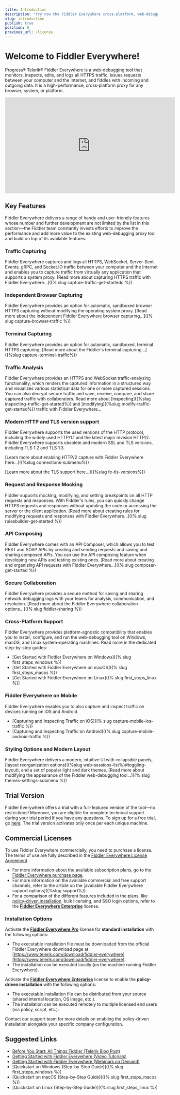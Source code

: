 ```yaml
---
title: Introduction
description: "Try now the Fiddler Everywhere cross-platform, web-debugging, HTTP-request proxy and use it for any browser, system, or platform to ensure high performance of your processes."
slug: introduction
publish: true
position: 0
previous_url: /license
---
```


# Welcome to Fiddler Everywhere!

Progress® Telerik® Fiddler Everywhere is a web-debugging tool that monitors, inspects, edits, and logs all HTTPS traffic, issues requests between your computer and the Internet, and fiddles with incoming and outgoing data. It is a high-performance, cross-platform proxy for any browser, system, or platform.

<iframe width="560" height="315" src="https://www.youtube.com/embed/vSLrxVkTnX8" title="YouTube video player" frameborder="0" allow="accelerometer; autoplay; clipboard-write; encrypted-media; gyroscope; picture-in-picture" allowfullscreen></iframe>

## Key Features

Fiddler Everywhere delivers a range of handy and user-friendly features whose number and further development are not limited by the list in this section&mdash;the Fiddler team constantly invests efforts to improve the performance and add more value to the existing web-debugging proxy tool and build on top of its available features.


### Traffic Capturing

Fiddler Everywhere captures and logs all HTTPS, WebSocket, Server-Sent Events, gRPC, and Socket.IO traffic between your computer and the Internet and enables you to capture traffic from virtually any application that supports a system proxy. [Read more about capturing HTTPS traffic with Fiddler Everywhere...]({% slug capture-traffic-get-startedc %})


### Independent Browser Capturing

Fiddler Everywhere provides an option for automatic, sandboxed browser HTTPS capturing without modifying the operating system proxy. [Read more about the independent Fiddler Everywhere browser capturing...]({% slug capture-browser-traffic %})


### Terminal Capturing

Fiddler Everywhere provides an option for automatic, sandboxed, terminal HTTPS capturing. [Read more about the Fiddler's terminal capturing...]({%slug capture-terminal-traffic%})


### Traffic Analysis

Fiddler Everywhere provides an HTTPS and WebSocket traffic-analyzing functionality, which renders the captured information in a structured way and visualizes various statistical data for one or more captured sessions. You can also decrypt secure traffic and save, receive, compare, and share captured traffic with collaborators. Read more about [inspecting]({%slug inspecting-traffic-get-started%}) and [modifying]({%slug modify-traffic-get-started%}) traffic with Fiddler Everywhere...


### Modern HTTP and TLS version support

Fiddler Everywhere supports the used versions of the HTTP protocol, including the widely used HTTP/1.1 and the latest major revision HTTP/2. Fiddler Everywhere supports obsolete and modern SSL and TLS versions, including TLS 1.2 and TLS 1.3.

[Learn more about enabling HTTP/2 capture with Fiddler Everywhere here...]({%slug connections-submenu%})

[Learn more about the TLS support here...]({%slug fe-tls-versions%})


### Request and Response Mocking

Fiddler supports mocking, modifying, and setting breakpoints on all HTTP requests and responses. With Fiddler's rules, you can quickly change HTTPS requests and responses without updating the code or accessing the server or the client application. [Read more about creating rules for modifying requests and responses with Fiddler Everywhere...]({% slug rulesbuilder-get-started %})


### API Composing

Fiddler Everywhere comes with an API Composer, which allows you to test REST and SOAP APIs by creating and sending requests and saving and sharing composed APIs. You can use the API composing feature when developing new APIs and testing existing ones. [Read more about creating and organizing API requests with Fiddler Everywhere...]({% slug composer-get-started %})


### Secure Collaboration

Fiddler Everywhere provides a secure method for saving and sharing network debugging logs with your teams for analysis, communication, and resolution. [Read more about the Fiddler Everywhere collaboration options...]({% slug fiddler-sharing %})


### Cross-Platform Support

Fiddler Everywhere provides platform-agnostic compatibility that enables you to install, configure, and run the web-debugging tool on Windows, macOS, and Linux system-operating machines. Read more in the dedicated step-by-step guides:

* [Get Started with Fiddler Everywhere on Windows]({% slug first_steps_windows %})
* [Get Started with Fiddler Everywhere on macOS]({% slug first_steps_macos %})
* [Get Started with Fiddler Everywhere on Linux]({% slug first_steps_linux %})


### Fiddler Everywhere on Mobile

Fiddler Everywhere enables you to also capture and inspect traffic on devices running on iOS and Android.

* [Capturing and Inspecting Traffic on iOS]({% slug capture-mobile-ios-traffic %})
* [Capturing and Inspecting Traffic on Android]({% slug capture-mobile-android-traffic %})


### Styling Options and Modern Layout

Fiddler Everywhere delivers a modern, intuitive UI with collapsible panels, [layout reorganization options]({%slug web-sessions-list%}#toggling-layout), and a set of popular light and dark themes. [Read more about modifying the appearance of the Fiddler web-debugging tool...]({% slug themes-settings-submenu %})


## Trial Version 

Fiddler Everywhere offers a trial with a full-featured version of the tool&mdash;no restrictions! Moreover, you are eligible for complete technical support during your trial period if you have any questions. To sign up for a free trial, go [here](https://www.telerik.com/download/fiddler-everywhere). The trial version activates only once per each unique machine.


## Commercial Licenses

To use Fiddler Everywhere commercially, you need to purchase a license. The terms of use are fully described in the [Fiddler Everywhere License Agreement](https://www.telerik.com/purchase/license-agreement/fiddler-everywhere).

* For more information about the available subscription plans, go to the [Fiddler Everywhere purchase page](https://www.telerik.com/purchase/fiddler).
* For more information on the available commercial and free support channels, refer to the article on the [available Fiddler Everywhere support options]({%slug support%}).
* For a comparison of the different features included in the plans, like [policy-driven installation](#installation-options), bulk licensing, and SSO login options, refer to the [**Fiddler Everywhere Enterprise**](https://www.telerik.com/purchase/fiddler) license.


### Installation Options

Activate the [**Fiddler Everywhere Pro**](https://www.telerik.com/purchase/fiddler) license for **standard installation** with the following options:
 - The executable installation file must be downloaded from the official Fiddler Everywhere download page at [https://www.telerik.com/download/fiddler-everywhere](https://www.telerik.com/download/fiddler-everywhere). 
 - The installation can be executed locally (on the machine running Fiddler Everywhere).

Activate the [**Fiddler Everywhere Enterprise**](https://www.telerik.com/purchase/fiddler) license to enable the **policy-driven installation** with the following options:
- The executable installation file can be distributed from your source (shared internal location, OS image, etc.).
- The installation can be executed remotely to multiple licensed end users (via policy, script, etc.).

Contact our support team for more details on enabling the policy-driven installation alongside your specific company configuration.


## Suggested Links

* [Before You Start: All Things Fiddler (Telerik Blog Post)](https://www.telerik.com/blogs/fiddler)
* [Getting Started with Fiddler Everywhere (Video Tutorials)](https://www.telerik.com/videos/fiddler/tag/fiddler-everywhere)
* [Getting Started with Fiddler Everywhere (Webinars on Demand)](https://www.telerik.com/webinars/fiddler-everywhere)
* [Quickstart on Windows (Step-by-Step Guide)]({% slug first_steps_windows %})
* [Quickstart on macOS (Step-by-Step Guide)]({% slug first_steps_macos %})
* [Quickstart on Linux (Step-by-Step Guide)]({% slug first_steps_linux %})
